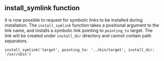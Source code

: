 ## install_symlink function

It is now possible to request for symbolic links to be installed during
installation. The `install_symlink` function takes a positional argument to
the link name, and installs a symbolic link pointing to `pointing_to` target.
The link will be created under `install_dir` directory and cannot contain path
separators.

```meson
install_symlink('target', pointing_to: '../bin/target', install_dir: '/usr/sbin')
```
